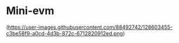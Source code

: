 # Mini-evm
(https://user-images.githubusercontent.com/88492742/128603455-c3be58f9-a0cd-4d3b-872c-6712820912ed.png)

